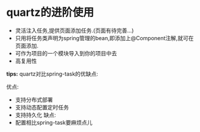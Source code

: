 # quartz的进阶使用


* 灵活注入任务,提供页面添加任务.(页面有待完善...)
* 只用将任务类声明为spring管理的bean,即添加上@Component注解,就可在页面添加.
* 可作为项目的一个模块导入到你的项目中去
* 高复用性


**tips:**
quartz对比spring-task的优缺点:

优点:
* 支持分布式部署
* 支持动态配置定时任务
* 支持持久化
缺点:
* 配置相比spring-task要麻烦点儿

